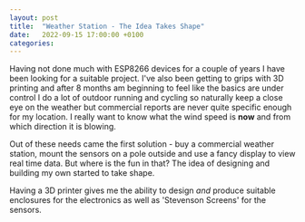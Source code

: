 ```yaml
---
layout: post
title:  "Weather Station - The Idea Takes Shape"
date:   2022-09-15 17:00:00 +0100
categories:  
---
```

Having not done much with ESP8266 devices for a couple of years I have been looking for a 
suitable project.  I've also been getting to grips with 3D printing and after 8 months am beginning to feel like the basics are under control
I do a lot of outdoor running and cycling so naturally keep a close eye on the weather 
but commercial reports are never quite specific enough for my location.  I really want to
know what the wind speed is **now** and from which direction it is blowing.


Out of these needs came the first solution - buy a commercial weather station, mount the
sensors on a pole outside and use a fancy display to view real time data.  But where is 
the fun in that?  The idea of designing and building my own started to take shape.

Having a 3D printer gives me the ability to design *and* produce suitable enclosures for
the electronics as well as 'Stevenson Screens' for the sensors.
